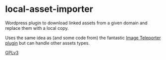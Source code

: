 # local-asset-importer
Wordpress plugin to download linked assets from a given domain and replace them with a local copy.

Uses the same idea as (and some code from) the fantastic [Image Teleporter plugin](https://github.com/internetmedicineman/image-teleporter/) but can handle other assets types.

[GPLv3](LICENSE)
